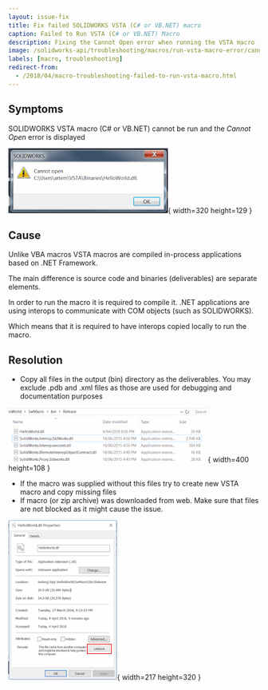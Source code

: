 ```yaml
---
layout: issue-fix
title: Fix failed SOLIDWORKS VSTA (C# or VB.NET) macro
caption: Failed to Run VSTA (C# or VB.NET) Macro
description: Fixing the Cannot Open error when running the VSTA macro (C# or VB.NET)
image: /solidworks-api/troubleshooting/macros/run-vsta-macro-error/cannot-open-vsta-macro.png
labels: [macro, troubleshooting]
redirect-from:
  - /2018/04/macro-troubleshooting-failed-to-run-vsta-macro.html
---
```

## Symptoms

SOLIDWORKS VSTA macro (C# or VB.NET) cannot be run and the *Cannot Open* error is displayed  

![Error displayed when running VSTA macro](cannot-open-vsta-macro.png){ width=320 height=129 }

## Cause

Unlike VBA macros VSTA macros are compiled in-process applications based on .NET Framework.

The main difference is source code and binaries (deliverables) are separate elements.

In order to run the macro it is required to compile it. .NET applications are using interops to communicate with COM objects (such as SOLIDWORKS).

Which means that it is required to have interops copied locally to run the macro.  

## Resolution

* Copy all files in the output (bin) directory as the deliverables. You may exclude .pdb and .xml files as those are used for debugging and documentation purposes

![List of binaries from the compiled VSTA macro](vsta-macro-binaries.png){ width=400 height=108 }

* If the macro was supplied without this files try to create new VSTA macro and copy missing files
* If macro (or zip archive) was downloaded from web. Make sure that files are not blocked as it might cause the issue.

![Option to unblock the dll file in Windows](unblock-dll.png){ width=217 height=320 }
